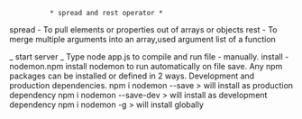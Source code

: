               * spread and rest operator *

spread - To pull elements or properties out of arrays or objects
rest - To merge multiple arguments into an array,used argument list of a function

_ start server _
Type node app.js to compile and run file - manually.
install - nodemon.npm install nodemon to run automatically on file save.
Any npm packages can be installed or defined in 2 ways. Development and production dependencies.
npm i nodemon --save > will install as production dependency
npm i nodemon --save-dev > will install as development dependency
npm i nodemon -g > will install globally
